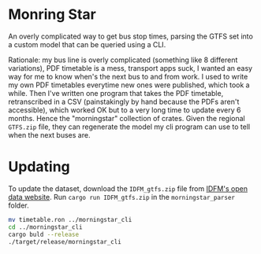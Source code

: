 # Monring Star

An overly complicated way to get bus stop times, parsing the GTFS set into a custom model that can be queried using a CLI.

Rationale: my bus line is overly complicated (something like 8 different variations), PDF timetable is a mess, transport apps suck, I wanted an easy way for me to know when's the next bus to and from work. I used to write my own PDF timetables everytime new ones were published, which took a while. Then I've written one program that takes the PDF timetable, retranscribed in a CSV (painstakingly by hand because the PDFs aren't accessible), which worked OK but to a very long time to update every 6 months. Hence the "morningstar" collection of crates. Given the regional `GTFS.zip` file, they can regenerate the model my cli program can use to tell when the next buses are.

# Updating

To update the dataset, download the `IDFM_gtfs.zip` file from [IDFM's open data website](https://data.iledefrance-mobilites.fr/explore/dataset/offre-horaires-tc-gtfs-idfm/information/). Run `cargo run IDFM_gtfs.zip` in the `morningstar_parser` folder.

```sh
mv timetable.ron ../morningstar_cli
cd ../morningstar_cli
cargo buld --release
./target/release/morningstar_cli
```
